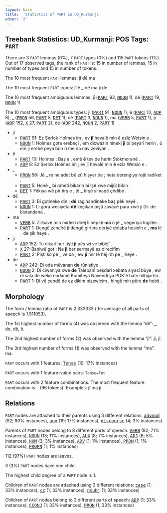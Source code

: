 ```yaml
---
layout: base
title:  'Statistics of PART in UD_Kurmanji'
udver: '2'
---
```


## Treebank Statistics: UD_Kurmanji: POS Tags: `PART`

There are 3 `PART` lemmas (0%), 7 `PART` types (0%) and 115 `PART` tokens (1%).
Out of 17 observed tags, the rank of `PART` is: 15 in number of lemmas, 15 in number of types and 15 in number of tokens.

The 10 most frequent `PART` lemmas: jî dê ma

The 10 most frequent `PART` types:  jî ê _ dê ma ji de

The 10 most frequent ambiguous lemmas: jî (<tt><a href="kmr-pos-PART.html">PART</a></tt> 93, <tt><a href="kmr-pos-NOUN.html">NOUN</a></tt> 1), dê (<tt><a href="kmr-pos-PART.html">PART</a></tt> 19, <tt><a href="kmr-pos-NOUN.html">NOUN</a></tt> 1)

The 10 most frequent ambiguous types:  jî (<tt><a href="kmr-pos-PART.html">PART</a></tt> 91, <tt><a href="kmr-pos-NOUN.html">NOUN</a></tt> 1), ê (<tt><a href="kmr-pos-PART.html">PART</a></tt> 10, <tt><a href="kmr-pos-ADP.html">ADP</a></tt> 8), _ (<tt><a href="kmr-pos-PRON.html">PRON</a></tt> 56, <tt><a href="kmr-pos-PART.html">PART</a></tt> 5, <tt><a href="kmr-pos-DET.html">DET</a></tt> 1), dê (<tt><a href="kmr-pos-PART.html">PART</a></tt> 3, <tt><a href="kmr-pos-NOUN.html">NOUN</a></tt> 1), ma (<tt><a href="kmr-pos-VERB.html">VERB</a></tt> 5, <tt><a href="kmr-pos-PART.html">PART</a></tt> 1), ji (<tt><a href="kmr-pos-ADP.html">ADP</a></tt> 152, <tt><a href="kmr-pos-X.html">X</a></tt> 27, <tt><a href="kmr-pos-PART.html">PART</a></tt> 2), de (<tt><a href="kmr-pos-ADP.html">ADP</a></tt> 242, <tt><a href="kmr-pos-NOUN.html">NOUN</a></tt> 2, <tt><a href="kmr-pos-PART.html">PART</a></tt> 1)


* jî
  * <tt><a href="kmr-pos-PART.html">PART</a></tt> 91: Ez Şerlok Holmes im ; ev <b>jî</b> hevalê min ê ezîz Wetsin e .
  * <tt><a href="kmr-pos-NOUN.html">NOUN</a></tt> 1: Holmes gote erebeçî , em dixwazin hinekî <b>jî</b> bi peyarî herin , û em ji erebê peya bûn û me da nav zeviyan .
* ê
  * <tt><a href="kmr-pos-PART.html">PART</a></tt> 10: Holmes : Baş e , emê <b>ê</b> tev de herin Stokmoranê .
  * <tt><a href="kmr-pos-ADP.html">ADP</a></tt> 8: Ez Şerlok Holmes im ; ev jî hevalê min <b>ê</b> ezîz Wetsin e .
* _
  * <tt><a href="kmr-pos-PRON.html">PRON</a></tt> 56: Jê <b>_</b> re ne adet bû zû hişyar be ; heta derengiya rojê radiket .
  * <tt><a href="kmr-pos-PART.html">PART</a></tt> 5: Honê <b>_</b> bi rahetî bikarin bi îşê xwe mijûl bibin .
  * <tt><a href="kmr-pos-DET.html">DET</a></tt> 1: Fêkiya wê pir tirş e , jê <b>_</b> tirşê simaqê çêdibe .
* dê
  * <tt><a href="kmr-pos-PART.html">PART</a></tt> 3: Bi gotineke din ; <b>dê</b> ragihandineke baş pêk neyê .
  * <tt><a href="kmr-pos-NOUN.html">NOUN</a></tt> 1: Li gora wesiyeta <b>dê</b> keçikan piştî ziwacê para xwe ji Dr. de bistandana .
* ma
  * <tt><a href="kmr-pos-VERB.html">VERB</a></tt> 5: Zirbavê min midekî dirêj li hepsê <b>ma</b> û jê _ vegeriya Ingilter .
  * <tt><a href="kmr-pos-PART.html">PART</a></tt> 1: Dengê zencîrê jî dengê girtina deriyê dolaba hesinîn e , <b>ma</b> lê _ de şik heye .
* ji
  * <tt><a href="kmr-pos-ADP.html">ADP</a></tt> 152: Tu dikarî her tiştî <b>ji</b> pêş wî ve bibêjî .
  * <tt><a href="kmr-pos-X.html">X</a></tt> 27: Baniwê got : Ne <b>ji</b> ber sermayê ez direcifim
  * <tt><a href="kmr-pos-PART.html">PART</a></tt> 2: Piştî ko pê _ ve da , ew <b>ji</b> mir lê hêj rih pê _ heye .
* de
  * <tt><a href="kmr-pos-ADP.html">ADP</a></tt> 242: Di oda mêvanan <b>de</b> rûniştiye .
  * <tt><a href="kmr-pos-NOUN.html">NOUN</a></tt> 2: Di ciwaniya xwe <b>de</b> Talebanî beşdarî xebata siyasî bûye , ew di sala de weke endamê Komîteya Navendî ya PDK'ê hate hilbijartin .
  * <tt><a href="kmr-pos-PART.html">PART</a></tt> 1: Di vê çendê de ez dikim bizewicim , hingê min pêre <b>de</b> hebit .

## Morphology

The form / lemma ratio of `PART` is 2.333333 (the average of all parts of speech is 1.511053).

The 1st highest number of forms (4) was observed with the lemma “dê”: _, de, dê, ê.

The 2nd highest number of forms (2) was observed with the lemma “jî”: ji, jî.

The 3rd highest number of forms (1) was observed with the lemma “ma”: ma.

`PART` occurs with 1 features: <tt><a href="kmr-feat-Tense.html">Tense</a></tt> (19; 17% instances)

`PART` occurs with 1 feature-value pairs: `Tense=Fut`

`PART` occurs with 2 feature combinations.
The most frequent feature combination is `_` (96 tokens).
Examples: jî ma ji


## Relations

`PART` nodes are attached to their parents using 3 different relations: <tt><a href="kmr-dep-advmod.html">advmod</a></tt> (92; 80% instances), <tt><a href="kmr-dep-aux.html">aux</a></tt> (19; 17% instances), <tt><a href="kmr-dep-discourse.html">discourse</a></tt> (4; 3% instances)

Parents of `PART` nodes belong to 8 different parts of speech: <tt><a href="kmr-pos-VERB.html">VERB</a></tt> (82; 71% instances), <tt><a href="kmr-pos-NOUN.html">NOUN</a></tt> (13; 11% instances), <tt><a href="kmr-pos-AUX.html">AUX</a></tt> (8; 7% instances), <tt><a href="kmr-pos-ADJ.html">ADJ</a></tt> (6; 5% instances), <tt><a href="kmr-pos-NUM.html">NUM</a></tt> (3; 3% instances), <tt><a href="kmr-pos-ADV.html">ADV</a></tt> (1; 1% instances), <tt><a href="kmr-pos-PRON.html">PRON</a></tt> (1; 1% instances), <tt><a href="kmr-pos-PROPN.html">PROPN</a></tt> (1; 1% instances)

112 (97%) `PART` nodes are leaves.

3 (3%) `PART` nodes have one child.

The highest child degree of a `PART` node is 1.

Children of `PART` nodes are attached using 3 different relations: <tt><a href="kmr-dep-case.html">case</a></tt> (1; 33% instances), <tt><a href="kmr-dep-cc.html">cc</a></tt> (1; 33% instances), <tt><a href="kmr-dep-nsubj.html">nsubj</a></tt> (1; 33% instances)

Children of `PART` nodes belong to 3 different parts of speech: <tt><a href="kmr-pos-ADP.html">ADP</a></tt> (1; 33% instances), <tt><a href="kmr-pos-CCONJ.html">CCONJ</a></tt> (1; 33% instances), <tt><a href="kmr-pos-PRON.html">PRON</a></tt> (1; 33% instances)

